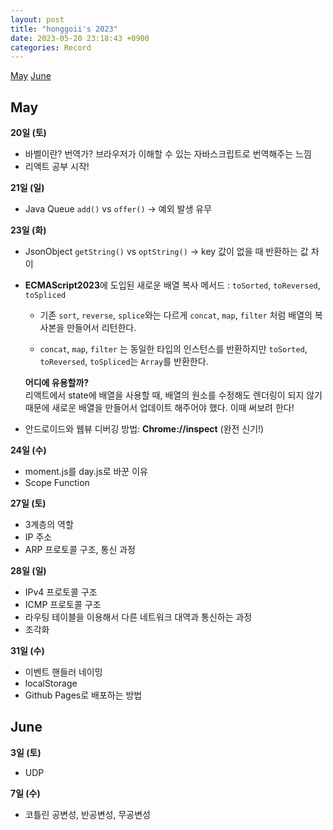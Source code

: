 ```yaml
---
layout: post
title: "honggoii's 2023"
date: 2023-05-20 23:18:43 +0900
categories: Record
---
```


[May](#may)
[June](#june)

## May

**20일 (토)**

- 바벨이란? 번역가? 브라우저가 이해할 수 있는 자바스크립트로 번역해주는 느낌
- 리액트 공부 시작!

**21일 (일)**

- Java Queue `add()` vs `offer()` -> 예외 발생 유무

**23일 (화)**

- JsonObject `getString()` vs `optString()` -> key 값이 없을 때 반환하는 값 차이

- **ECMAScript2023**에 도입된 새로운 배열 복사 메서드 : `toSorted`, `toReversed`, `toSpliced`

  - 기존 `sort`, `reverse`, `splice`와는 다르게 `concat`, `map`, `filter` 처럼 배열의 복사본을 만들어서 리턴한다.

  - `concat`, `map`, `filter` 는 동일한 타입의 인스턴스를 반환하지만 `toSorted`, `toReversed`, `toSpliced`는 `Array`를 반환한다.

  **어디에 유용할까?**  
  리액트에서 state에 배열을 사용할 때, 배열의 원소를 수정해도 렌더링이 되지 않기 때문에 새로운 배열을 만들어서 업데이트 해주어야 했다. 이때 써보려 한다!

- 안드로이드와 웹뷰 디버깅 방법: **Chrome://inspect** (완전 신기!)

**24일 (수)**

- moment.js를 day.js로 바꾼 이유
- Scope Function

**27일 (토)**

- 3계층의 역할
- IP 주소
- ARP 프로토콜 구조, 통신 과정

**28일 (일)**

- IPv4 프로토콜 구조
- ICMP 프로토콜 구조
- 라우팅 테이블을 이용해서 다른 네트워크 대역과 통신하는 과정
- 조각화

**31일 (수)**

- 이벤트 핸들러 네이밍
- localStorage
- Github Pages로 배포하는 방법

## June

**3일 (토)**

- UDP

**7일 (수)**

- 코틀린 공변성, 반공변성, 무공변성
